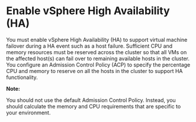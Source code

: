# Enable vSphere High Availability (HA)

You must enable vSphere High Availability (HA) to support virtual machine failover during a HA event such as a host failure. Sufficient CPU and memory resources must be reserved across the cluster so that all VMs on the affected host(s) can fail over to remaining available hosts in the cluster. You configure an Admission Control Policy (ACP) to specify the percentage CPU and memory to reserve on all the hosts in the cluster to support HA functionality.


**Note:** 

You should not use the default Admission Control Policy. Instead, you should calculate the memory and CPU requirements that are specific to your environment.

